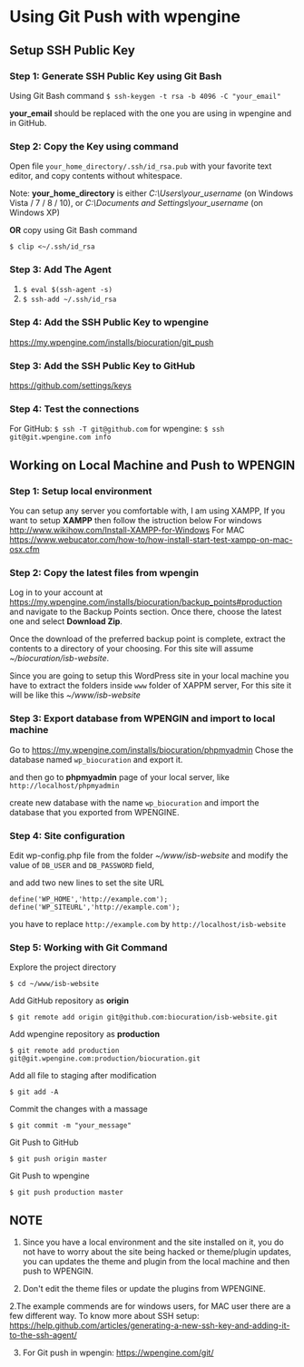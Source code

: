# Using Git Push with wpengine


## Setup SSH Public Key

### Step 1: Generate SSH Public Key using Git Bash
Using Git Bash command
`$ ssh-keygen -t rsa -b 4096 -C "your_email"`

**your_email** should be replaced with the one you are using in wpengine and in GitHub.


### Step 2: Copy the Key using command

Open file `your_home_directory/.ssh/id_rsa.pub` with your favorite text editor, and copy contents without whitespace.

Note: **your_home_directory** is either *C:\Users\your_username* (on Windows Vista / 7 / 8 / 10), or *C:\Documents and Settings\your_username* (on Windows XP)

**OR** copy using Git Bash command

`$ clip <~/.ssh/id_rsa`


### Step 3: Add The Agent
1. `$ eval $(ssh-agent -s)`
2. `$ ssh-add ~/.ssh/id_rsa`


### Step 4: Add the SSH Public Key to wpengine
https://my.wpengine.com/installs/biocuration/git_push


### Step 3: Add the SSH Public Key to GitHub
https://github.com/settings/keys


### Step 4: Test the connections
For GitHub: `$ ssh -T git@github.com` for wpengine: `$ ssh git@git.wpengine.com info`




## Working on Local Machine and Push to WPENGIN

### Step 1: Setup local environment
You can setup any server you comfortable with, I am using XAMPP, If you want to setup **XAMPP** then follow the istruction below
For windows http://www.wikihow.com/Install-XAMPP-for-Windows
For MAC https://www.webucator.com/how-to/how-install-start-test-xampp-on-mac-osx.cfm

### Step 2: Copy the latest files from wpengin
Log in to your account at https://my.wpengine.com/installs/biocuration/backup_points#production and navigate to the Backup Points section. Once there, choose the latest one and select **Download Zip**.

Once the download of the preferred backup point is complete, extract the contents to a directory of your choosing. For this site will assume *~/biocuration/isb-website*.


Since you are going to setup this WordPress site in your local machine you have to extract the folders inside `www` folder of XAPPM server, For this site it will be like this *~/www/isb-website*


### Step 3: Export database from WPENGIN and import to local machine
Go to 
https://my.wpengine.com/installs/biocuration/phpmyadmin
Chose the database named `wp_biocuration` and export it.

and then go to **phpmyadmin** page of your local server, like `http://localhost/phpmyadmin`

create new database with the name `wp_biocuration` and import the database that you exported from WPENGINE.


### Step 4: Site configuration
Edit wp-config.php file from the folder *~/www/isb-website* and modify the value of `DB_USER` and `DB_PASSWORD` field,

and add two new lines to set the site URL 

`define('WP_HOME','http://example.com');`
`define('WP_SITEURL','http://example.com');`

you have to replace `http://example.com` by `http://localhost/isb-website`


### Step 5: Working with Git Command
Explore the project directory

`$ cd ~/www/isb-website` 


Add GitHub repository as **origin**

`$ git remote add origin git@github.com:biocuration/isb-website.git`


Add wpengine repository as **production**

`$ git remote add production git@git.wpengine.com:production/biocuration.git`


Add all file to staging after modification

`$ git add -A`


Commit the changes with a massage

`$ git commit -m "your_message"`


Git Push to GitHub

`$ git push origin master`


Git Push to wpengine

`$ git push production master`



## NOTE

1. Since you have a local environment and the site installed on it, you do not have to worry about the site being hacked or theme/plugin updates, you can updates the theme and plugin from the local machine and then push to WPENGIN.

2. Don't edit the theme files or update the plugins from WPENGINE.

2.The example commends are for windows users, for MAC user there are a few different way.
To know more about SSH setup: https://help.github.com/articles/generating-a-new-ssh-key-and-adding-it-to-the-ssh-agent/

3. For Git push in wpengin: https://wpengine.com/git/